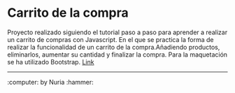 # Carrito de la compra

Proyecto realizado siguiendo el tutorial paso a paso para aprender a realizar un carrito de compras con Javascript. En el que se practica la forma de realizar la funcionalidad de un carrito de la compra.Añadiendo productos, eliminarlos, aumentar su cantidad y finalizar la compra.
Para la maquetación se ha utilizado Bootstrap.
<a href="https://nuriadiazcandela.github.io/Carrito-de-la-compra-JS/">Link</a>

---

 <footer> :computer: by Nuria :hammer: </footer>
